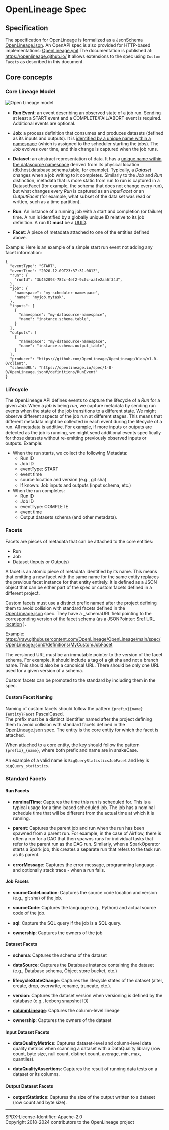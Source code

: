 # OpenLineage Spec

## Specification

The specification for OpenLineage is formalized as a JsonSchema [OpenLineage.json](OpenLineage.json). An OpenAPI spec is
also provided for HTTP-based implementations: [OpenLineage.yml](OpenLineage.yml) The documentation is published at:
https://openlineage.github.io/ It allows extensions to the spec using `Custom Facets` as described in this document.

## Core concepts

### Core Lineage Model

![Open Lineage model](OpenLineageModel.svg)

- **Run Event**: an event describing an observed state of a job run. Sending at least a START event and a
  COMPLETE/FAIL/ABORT event is required. Additional events are optional.

- **Job**: a process definition that consumes and produces datasets (defined as its inputs and outputs). It is
  [identified by a unique name within a namespace](Naming.md#Jobs) (which is assigned to the scheduler starting the
  jobs). The _Job_ evolves over time, and this change is captured when the job runs.

- **Dataset**: an abstract representation of data. It has a
  [unique name within the datasource namespace](Naming.md#Datasets) derived from its physical location
  (db.host.database.schema.table, for example). Typically, a _Dataset_ changes when a job writing to it completes.
  Similarly to the _Job_ and _Run_ distinction, metadata that is more static from run to run is captured in a
  DatasetFacet (for example, the schema that does not change every run), but what changes every _Run_ is captured as an
  _InputFacet_ or an _OutputFacet_ (for example, what subset of the data set was read or written, such as a time
  partition).

- **Run**: An instance of a running job with a start and completion (or failure) time. A run is identified by a globally
  unique ID relative to its job definition. A run ID **must** be a
  [UUID](https://datatracker.ietf.org/doc/html/rfc4122).

- **Facet**: A piece of metadata attached to one of the entities defined above.

Example: Here is an example of a simple start run event not adding any facet information:

```
{
  "eventType": "START",
  "eventTime": "2020-12-09T23:37:31.081Z",
  "run": {
    "runId": "3b452093-782c-4ef2-9c0c-aafe2aa6f34d",
  },
  "job": {
    "namespace": "my-scheduler-namespace",
    "name": "myjob.mytask",
  },
  "inputs": [
    {
      "namespace": "my-datasource-namespace",
      "name": "instance.schema.table",
    }
  ],
  "outputs": [
    {
      "namespace": "my-datasource-namespace",
      "name": "instance.schema.output_table",
    }
  ],
  "producer": "https://github.com/OpenLineage/OpenLineage/blob/v1-0-0/client",
  "schemaURL": "https://openlineage.io/spec/1-0-0/OpenLineage.json#/definitions/RunEvent"
}
```

### Lifecycle

The OpenLineage API defines events to capture the lifecycle of a _Run_ for a given _Job_. When a _job_ is being _run_,
we capture metadata by sending run events when the state of the job transitions to a different state. We might observe
different aspects of the job run at different stages. This means that different metadata might be collected in each
event during the lifecycle of a run. All metadata is additive. For example, if more inputs or outputs are detected as
the job is running, we might send additional events specifically for those datasets without re-emitting previously
observed inputs or outputs. Example:

- When the run starts, we collect the following Metadata:
  - Run ID
  - Job ID
  - eventType: START
  - event time
  - source location and version (e.g., git sha)
  - If known: Job inputs and outputs (input schema, etc.)
- When the run completes:
  - Run ID
  - Job ID
  - eventType: COMPLETE
  - event time
  - Output datasets schema (and other metadata).

### Facets

Facets are pieces of metadata that can be attached to the core entities:

- Run
- Job
- Dataset (Inputs or Outputs)

A facet is an atomic piece of metadata identified by its name. This means that emitting a new facet with the same name
for the same entity replaces the previous facet instance for that entity entirely. It is defined as a JSON object that
can be either part of the spec or custom facets defined in a different project.

Custom facets must use a distinct prefix named after the project defining them to avoid collision with standard facets
defined in the [OpenLineage.json](OpenLineage.json) spec. They have a \_schemaURL field pointing to the corresponding
version of the facet schema (as a JSONPointer: [$ref URL location](https://swagger.io/docs/specification/using-ref/) ).

Example:
https://raw.githubusercontent.com/OpenLineage/OpenLineage/main/spec/OpenLineage.json#/definitions/MyCustomJobFacet

The versioned URL must be an immutable pointer to the version of the facet schema. For example, it should include a tag
of a git sha and not a branch name. This should also be a canonical URL. There should be only one URL used for a given
version of a schema.

Custom facets can be promoted to the standard by including them in the spec.

#### Custom Facet Naming

Naming of custom facets should follow the pattern `{prefix}{name}{entity}Facet` PascalCased.  
The prefix must be a distinct identifier named after the project defining them to avoid collision with standard facets
defined in the [OpenLineage.json](OpenLineage.json) spec. The entity is the core entity for which the facet is attached.

When attached to a core entity, the key should follow the pattern `{prefix}_{name}`, where both prefix and name are in
snakeCase.

An example of a valid name is `BigQueryStatisticsJobFacet` and key is `bigQuery_statistics`.

### Standard Facets

#### Run Facets

- **nominalTime**: Captures the time this run is scheduled for. This is a typical usage for a time-based scheduled job.
  The job has a nominal schedule time that will be different from the actual time at which it is running.

- **parent**: Captures the parent job and run when the run has been spawned from a parent run. For example, in the case
  of Airflow, there is often a run for a DAG that then spawns runs for individual tasks that refer to the parent run as
  the DAG run. Similarly, when a SparkOperator starts a Spark job, this creates a separate run that refers to the task
  run as its parent.

- **errorMessage**: Captures the error message, programming language - and optionally stack trace - when a run fails.

#### Job Facets

- **sourceCodeLocation**: Captures the source code location and version (e.g., git sha) of the job.

- **sourceCode**: Captures the language (e.g., Python) and actual source code of the job.

- **sql**: Capture the SQL query if the job is a SQL query.

- **ownership**: Captures the owners of the job

#### Dataset Facets

- **schema**: Captures the schema of the dataset

- **dataSource**: Captures the Database instance containing the dataset (e.g., Database schema, Object store bucket,
  etc.)

- **lifecycleStateChange**: Captures the lifecycle states of the dataset (alter, create, drop, overwrite, rename,
  truncate, etc.).

- **version**: Captures the dataset version when versioning is defined by the database (e.g., Iceberg snapshot ID)

- [**columnLineage**](facets/ColumnLineageDatasetFacet.md): Captures the column-level lineage

- **ownership**: Captures the owners of the dataset

#### Input Dataset Facets

- **dataQualityMetrics**: Captures dataset-level and column-level data quality metrics when scanning a dataset with a
  DataQuality library (row count, byte size, null count, distinct count, average, min, max, quantiles).

- **dataQualityAssertions**: Captures the result of running data tests on a dataset or its columns.

#### Output Dataset Facets

- **outputStatistics**: Captures the size of the output written to a dataset (row count and byte size).

---

SPDX-License-Identifier: Apache-2.0\
Copyright 2018-2024 contributors to the OpenLineage project
